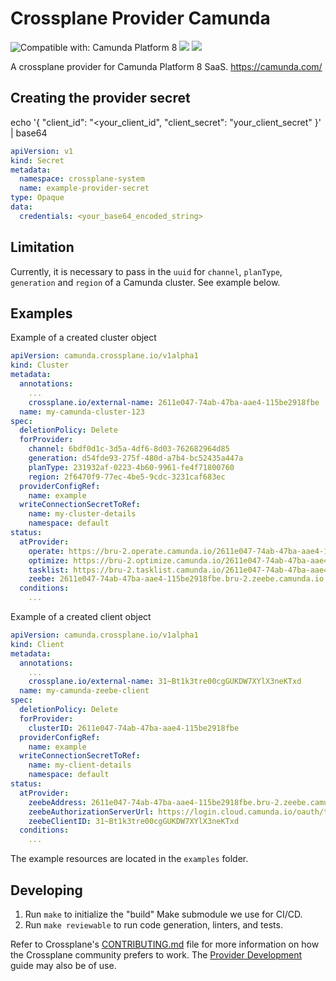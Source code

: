 # Crossplane Provider Camunda

![Compatible with: Camunda Platform 8](https://img.shields.io/badge/Compatible%20with-Camunda%20Platform%208-0072Ce)
[![](https://img.shields.io/badge/Community%20Extension-An%20open%20source%20community%20maintained%20project-FF4700)](https://github.com/camunda-community-hub/community)
[![](https://img.shields.io/badge/Lifecycle-Proof%20of%20Concept-blueviolet)](https://github.com/Camunda-Community-Hub/community/blob/main/extension-lifecycle.md#proof-of-concept-)

A crossplane provider for Camunda Platform 8 SaaS. https://camunda.com/

## Creating the provider secret

echo '{ "client_id": "<your_client_id", "client_secret": "your_client_secret" }' | base64

```yaml
apiVersion: v1
kind: Secret
metadata:
  namespace: crossplane-system
  name: example-provider-secret
type: Opaque
data:
  credentials: <your_base64_encoded_string>
```

## Limitation
Currently, it is necessary to pass in the `uuid` for `channel`, `planType`, `generation` and `region` of a Camunda cluster. See example below. 

## Examples

Example of a created cluster object
```yaml
apiVersion: camunda.crossplane.io/v1alpha1
kind: Cluster
metadata:
  annotations:
    ...
    crossplane.io/external-name: 2611e047-74ab-47ba-aae4-115be2918fbe
  name: my-camunda-cluster-123
spec:
  deletionPolicy: Delete
  forProvider:
    channel: 6bdf0d1c-3d5a-4df6-8d03-762682964d85
    generation: d54fde93-275f-480d-a7b4-bc52435a447a
    planType: 231932af-0223-4b60-9961-fe4f71800760
    region: 2f6470f9-77ec-4be5-9cdc-3231caf683ec
  providerConfigRef:
    name: example
  writeConnectionSecretToRef:
    name: my-cluster-details
    namespace: default
status:
  atProvider:
    operate: https://bru-2.operate.camunda.io/2611e047-74ab-47ba-aae4-115be2918fbe
    optimize: https://bru-2.optimize.camunda.io/2611e047-74ab-47ba-aae4-115be2918fbe
    tasklist: https://bru-2.tasklist.camunda.io/2611e047-74ab-47ba-aae4-115be2918fbe
    zeebe: 2611e047-74ab-47ba-aae4-115be2918fbe.bru-2.zeebe.camunda.io
  conditions:
    ...
```

Example of a created client object
```yaml
apiVersion: camunda.crossplane.io/v1alpha1
kind: Client
metadata:
  annotations:
    ...
    crossplane.io/external-name: 31~Bt1k3tre00cgGUKDW7XYlX3neKTxd
  name: my-camunda-zeebe-client
spec:
  deletionPolicy: Delete
  forProvider:
    clusterID: 2611e047-74ab-47ba-aae4-115be2918fbe
  providerConfigRef:
    name: example
  writeConnectionSecretToRef:
    name: my-client-details
    namespace: default
status:
  atProvider:
    zeebeAddress: 2611e047-74ab-47ba-aae4-115be2918fbe.bru-2.zeebe.camunda.io:443
    zeebeAuthorizationServerUrl: https://login.cloud.camunda.io/oauth/token
    zeebeClientID: 31~Bt1k3tre00cgGUKDW7XYlX3neKTxd
  conditions:
    ...
```

The example resources are located in the `examples` folder. 

## Developing

1. Run `make` to initialize the "build" Make submodule we use for CI/CD.
1. Run `make reviewable` to run code generation, linters, and tests.

Refer to Crossplane's [CONTRIBUTING.md] file for more information on how the
Crossplane community prefers to work. The [Provider Development][provider-dev]
guide may also be of use.

[CONTRIBUTING.md]: https://github.com/crossplane/crossplane/blob/master/CONTRIBUTING.md
[provider-dev]: https://github.com/crossplane/crossplane/blob/master/docs/contributing/provider_development_guide.md
